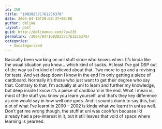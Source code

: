```yaml
---
id: 350
title: "108202371761256378"
date: 2004-04-15T20:08:37+00:00
author: deline
layout: post
guid: http://delineneo.com/?p=235
permalink: /2004/04/108202371761256378/
categories:
  - Uncategorized
---
```

Basically been working on uni stuff since who knows when. It&#8217;s kinda like the usual situation you know&#8230; which kind of sucks. At least I&#8217;ve got DSP out of the way so I&#8217;m kind of relieved about that. Two more to go and a revising for tests. And yet deep down I know in the end I&#8217;m only getting a piece of cardboard. Normally it&#8217;s those who just want to get their degree who say that. Contrary to that, I&#8217;m actually at uni to learn and further my knowledge, but deep inside I know it&#8217;s a piece of cardboard in the end. What I mean is, most of the stuff you know you learn yourself, and that&#8217;s they key difference as one would say in how well one goes. And it sounds dumb to say this, but alot of what I&#8217;ve learnt in 2000 &#8211; 2002 is kinda what we learnt in uni as well. Don&#8217;t get me wrong though, the stuff at uni was cool/fun becuase I&#8217;d already had a pre-interest in it, but it still leaves that void of space where learning is yearned.